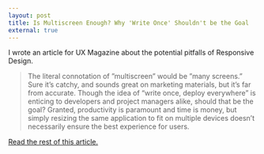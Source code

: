 ```yaml
---
layout: post
title: Is Multiscreen Enough? Why 'Write Once' Shouldn't be the Goal
external: true
---
```


I wrote an article for UX Magazine about the potential pitfalls of Responsive Design.

> The literal connotation of ”multiscreen” would be ”many screens.” Sure it’s catchy, and sounds great on marketing materials, but it’s far from accurate. Though the idea of “write once, deploy everywhere” is enticing to developers and project managers alike, should that be the goal? Granted, productivity is paramount and time is money, but simply resizing the same application to fit on multiple devices doesn’t necessarily ensure the best experience for users.

<a href="http://uxmag.com/articles/is-multiscreen-enough-why-write-once-shouldnt-be-the-goal">Read the rest of this article.</a>
